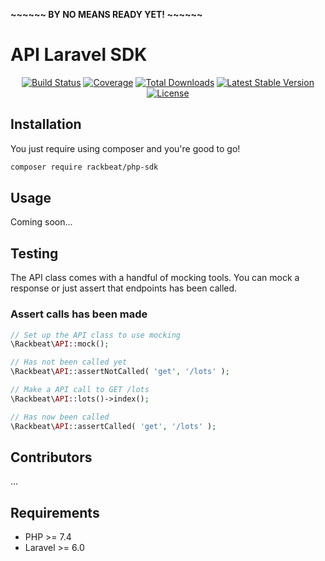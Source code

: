 **~~~~~~ BY NO MEANS READY YET! ~~~~~~**

# API Laravel SDK

<p align="center"> 
<a href="https://travis-ci.org/Rackbeat/php-sdk"><img src="https://img.shields.io/travis/Rackbeat/php-sdk.svg?style=flat-square" alt="Build Status"></a>
<a href="https://coveralls.io/github/Rackbeat/php-sdk"><img src="https://img.shields.io/coveralls/Rackbeat/php-sdk.svg?style=flat-square" alt="Coverage"></a>
<a href="https://packagist.org/packages/rackbeat/php-sdk"><img src="https://img.shields.io/packagist/dt/rackbeat/php-sdk.svg?style=flat-square" alt="Total Downloads"></a>
<a href="https://packagist.org/packages/rackbeat/php-sdk"><img src="https://img.shields.io/packagist/v/rackbeat/php-sdk.svg?style=flat-square" alt="Latest Stable Version"></a>
<a href="https://packagist.org/packages/rackbeat/php-sdk"><img src="https://img.shields.io/packagist/l/rackbeat/php-sdk.svg?style=flat-square" alt="License"></a>
</p>

## Installation

You just require using composer and you're good to go!

```bash
composer require rackbeat/php-sdk
```

## Usage

Coming soon...

## Testing

The API class comes with a handful of mocking tools. You can mock a response or just assert that endpoints has been called.

### Assert calls has been made
```php
// Set up the API class to use mocking
\Rackbeat\API::mock();

// Has not been called yet 
\Rackbeat\API::assertNotCalled( 'get', '/lots' );

// Make a API call to GET /lots
\Rackbeat\API::lots()->index();

// Has now been called
\Rackbeat\API::assertCalled( 'get', '/lots' );
```

## Contributors

...

## Requirements
* PHP >= 7.4
* Laravel >= 6.0

